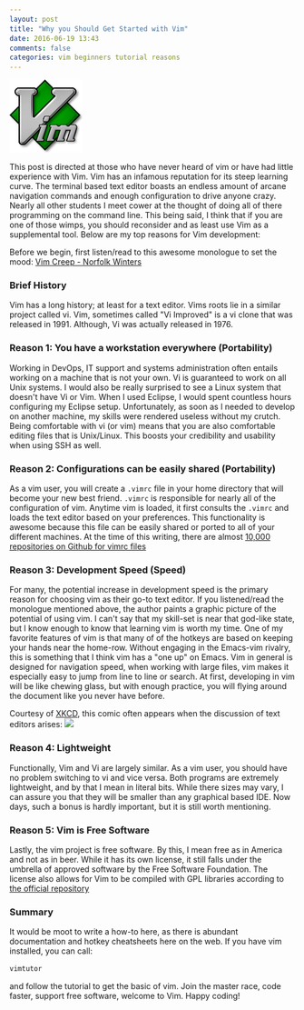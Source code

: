 ```yaml
---
layout: post
title: "Why you Should Get Started with Vim"
date: 2016-06-19 13:43
comments: false
categories: vim beginners tutorial reasons
---
```


<img src="/images/vim-logo-transparent-background.png"/>

This post is directed at those who have never heard of vim or have had little experience with Vim.
Vim has an infamous reputation for its steep learning curve.
The terminal based text editor boasts an endless amount of arcane navigation commands and enough configuration to drive anyone crazy.
Nearly all other students I meet cower at the thought of doing all of there programming on the command line.
This being said, I think that if you are one of those wimps, you should reconsider and as least use Vim as a supplemental tool.
Below are my top reasons for Vim development:

Before we begin, first listen/read to this awesome monologue to set the mood: [Vim Creep - Norfolk Winters](https://www.norfolkwinters.com/vim-creep/)

### Brief History
Vim has a long history; at least for a text editor.
Vims roots lie in a similar project called vi.
Vim, sometimes called "Vi Improved" is a vi clone that was released in 1991.
Although, Vi was actually released in 1976.

### **Reason 1:** You have a workstation everywhere (Portability)
Working in DevOps, IT support and systems administration often entails working on a machine that is not your own.
Vi is guaranteed to work on all Unix systems.
I would also be really surprised to see a Linux system that doesn't have Vi or Vim.
When I used Eclipse, I would spent countless hours configuring my Eclipse setup.
Unfortunately, as soon as I needed to develop on another machine, my skills were rendered useless without my crutch.
Being comfortable with vi (or vim) means that you are also comfortable editing files that is Unix/Linux.
This boosts your credibility and usability when using SSH as well.

### **Reason 2:** Configurations can be easily shared (Portability)
As a vim user, you will create a ```.vimrc``` file in your home directory that will become your new best friend.
```.vimrc``` is responsible for nearly all of the configuration of vim. 
Anytime vim is loaded, it first consults the ```.vimrc``` and loads the text editor based on your preferences.
This functionality is awesome because this file can be easily shared or ported to all of your different machines.
At the time of this writing, there are almost [10,000 repositories on Github for vimrc files](https://github.com/search?q=vimrc&type=Everything&repo=&langOverride=&start_value=1)

### **Reason 3:** Development Speed (Speed)
For many, the potential increase in development speed is the primary reason for choosing vim as their go-to text editor.
If you listened/read the monologue mentioned above, the author paints a graphic picture of the potential of using vim.
I can't say that my skill-set is near that god-like state, but I know enough to know that learning vim is worth my time.
One of my favorite features of vim is that many of of the hotkeys are based on keeping your hands near the home-row.
Without engaging in the Emacs-vim rivalry, this is something that I think vim has a "one up" on Emacs.
Vim in general is designed for navigation speed, when working with large files, vim makes it especially easy to jump from line to line or search.
At first, developing in vim will be like chewing glass, but with enough practice, you will flying around the document like you never have before.

Courtesy of [XKCD](https://xkcd.com/), this comic often appears when the discussion of text editors arises:
<img src="/images/xkcd-real-programmers.png"/>

### **Reason 4:** Lightweight
Functionally, Vim and Vi are largely similar.
As a vim user, you should have no problem switching to vi and vice versa.
Both programs are extremely lightweight, and by that I mean in literal bits.
While there sizes may vary, I can assure you that they will be smaller than any graphical based IDE.
Now days, such a bonus is hardly important, but it is still worth mentioning.

### **Reason 5:** Vim is Free Software
Lastly, the vim project is free software.
By this, I mean free as in America and not as in beer.
While it has its own license, it still falls under the umbrella of approved software by the Free Software Foundation.
The license also allows for Vim to be compiled with GPL libraries according to [the official repository](https://github.com/vim/vim)

### Summary
It would be moot to write a how-to here, as there is abundant documentation and hotkey cheatsheets here on the web.
If you have vim installed, you can call:

```bash
vimtutor
```

and follow the tutorial to get the basic of vim.
Join the master race, code faster, support free software, welcome to Vim.
Happy coding!

